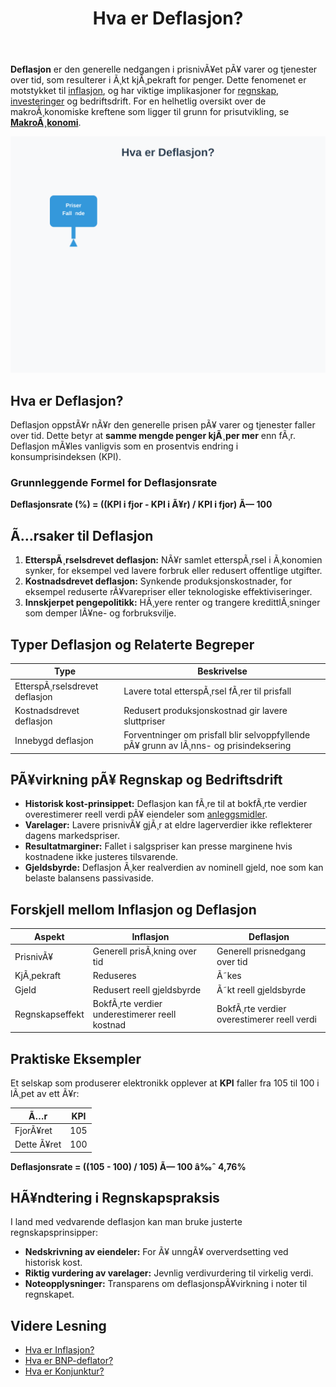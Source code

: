 ﻿---
title: "Hva er Deflasjon?"
meta_title: "Hva er Deflasjon?"
meta_description: '**Deflasjon** er den generelle nedgangen i prisnivÃ¥et pÃ¥ varer og tjenester over tid, som resulterer i Ã¸kt kjÃ¸pekraft for penger. Dette fenomenet er motstyk...'
slug: hva-er-deflasjon
type: blog
layout: pages/single
---

**Deflasjon** er den generelle nedgangen i prisnivÃ¥et pÃ¥ varer og tjenester over tid, som resulterer i Ã¸kt kjÃ¸pekraft for penger. Dette fenomenet er motstykket til [inflasjon](/blogs/regnskap/hva-er-inflasjon "Hva er Inflasjon? Komplett Guide til Inflasjon i Regnskap og Ã˜konomi"), og har viktige implikasjoner for [regnskap](/blogs/regnskap/hva-er-regnskap "Hva er Regnskap? Komplett Guide til RegnskapsfÃ¸ring"), [investeringer](/blogs/regnskap/hva-er-avkastning "Hva er Avkastning? Komplett Guide til Investeringsavkastning og Beregning") og bedriftsdrift.
For en helhetlig oversikt over de makroÃ¸konomiske kreftene som ligger til grunn for prisutvikling, se **[MakroÃ¸konomi](/blogs/regnskap/makrookonomi "MakroÃ¸konomi: Prinsipper og Betydning for Norsk Regnskap")**.

![Illustrasjon av deflasjon og dens pÃ¥virkning pÃ¥ Ã¸konomi og regnskap](hva-er-deflasjon-image.svg)

## Hva er Deflasjon?

Deflasjon oppstÃ¥r nÃ¥r den generelle prisen pÃ¥ varer og tjenester faller over tid. Dette betyr at **samme mengde penger kjÃ¸per mer** enn fÃ¸r. Deflasjon mÃ¥les vanligvis som en prosentvis endring i konsumprisindeksen (KPI).

### Grunnleggende Formel for Deflasjonsrate

**Deflasjonsrate (%) = ((KPI i fjor - KPI i Ã¥r) / KPI i fjor) Ã— 100**

## Ã…rsaker til Deflasjon

1. **EtterspÃ¸rselsdrevet deflasjon:** NÃ¥r samlet etterspÃ¸rsel i Ã¸konomien synker, for eksempel ved lavere forbruk eller redusert offentlige utgifter.
2. **Kostnadsdrevet deflasjon:** Synkende produksjonskostnader, for eksempel reduserte rÃ¥varepriser eller teknologiske effektiviseringer.
3. **Innskjerpet pengepolitikk:** HÃ¸yere renter og trangere kredittlÃ¸sninger som demper lÃ¥ne- og forbruksvilje.

## Typer Deflasjon og Relaterte Begreper

| **Type**                       | **Beskrivelse**                                                                                   |
|--------------------------------|--------------------------------------------------------------------------------------------------|
| EtterspÃ¸rselsdrevet deflasjon  | Lavere total etterspÃ¸rsel fÃ¸rer til prisfall                                                     |
| Kostnadsdrevet deflasjon       | Redusert produksjonskostnad gir lavere sluttpriser                                               |
| Innebygd deflasjon             | Forventninger om prisfall blir selvoppfyllende pÃ¥ grunn av lÃ¸nns- og prisindeksering             |

## PÃ¥virkning pÃ¥ Regnskap og Bedriftsdrift

* **Historisk kost-prinsippet:** Deflasjon kan fÃ¸re til at bokfÃ¸rte verdier overestimerer reell verdi pÃ¥ eiendeler som [anleggsmidler](/blogs/regnskap/hva-er-anleggsmidler "Hva er Anleggsmidler? Komplett Guide til Varige Driftsmidler").
* **Varelager:** Lavere prisnivÃ¥ gjÃ¸r at eldre lagerverdier ikke reflekterer dagens markedspriser.
* **Resultatmarginer:** Fallet i salgspriser kan presse marginene hvis kostnadene ikke justeres tilsvarende.
* **Gjeldsbyrde:** Deflasjon Ã¸ker realverdien av nominell gjeld, noe som kan belaste balansens passivaside.

## Forskjell mellom Inflasjon og Deflasjon

| **Aspekt**     | **Inflasjon**                                                | **Deflasjon**                                               |
|----------------|--------------------------------------------------------------|-------------------------------------------------------------|
| PrisnivÃ¥       | Generell prisÃ¸kning over tid                                 | Generell prisnedgang over tid                               |
| KjÃ¸pekraft     | Reduseres                                                    | Ã˜kes                                                        |
| Gjeld          | Redusert reell gjeldsbyrde                                   | Ã˜kt reell gjeldsbyrde                                       |
| Regnskapseffekt| BokfÃ¸rte verdier underestimerer reell kostnad                | BokfÃ¸rte verdier overestimerer reell verdi                  |

## Praktiske Eksempler

Et selskap som produserer elektronikk opplever at **KPI** faller fra 105 til 100 i lÃ¸pet av ett Ã¥r:

| **Ã…r**      | **KPI** |
|------------|---------|
| FjorÃ¥ret   | 105     |
| Dette Ã¥ret | 100     |

**Deflasjonsrate = ((105 - 100) / 105) Ã— 100 â‰ˆ 4,76%**

## HÃ¥ndtering i Regnskapspraksis

I land med vedvarende deflasjon kan man bruke justerte regnskapsprinsipper:

* **Nedskrivning av eiendeler:** For Ã¥ unngÃ¥ oververdsetting ved historisk kost.
* **Riktig vurdering av varelager:** Jevnlig verdivurdering til virkelig verdi.
* **Noteopplysninger:** Transparens om deflasjonspÃ¥virkning i noter til regnskapet.

## Videre Lesning

* [Hva er Inflasjon?](/blogs/regnskap/hva-er-inflasjon "Hva er Inflasjon? Komplett Guide til Inflasjon i Regnskap og Ã˜konomi")
* [Hva er BNP-deflator?](/blogs/regnskap/hva-er-bnp-deflator "Hva er BNP-deflator? Forklaring og bruk i makro og regnskap")
* [Hva er Konjunktur?](/blogs/regnskap/hva-er-konjunktur "Hva er Konjunktur? En Komplett Guide til Ã˜konomiske Sykluser")



